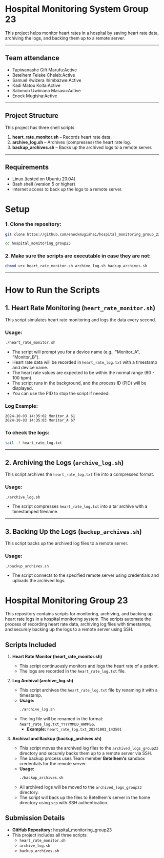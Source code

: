 # Hospital Monitoring System Group 23

This project helps monitor heart rates in a hospital by saving heart rate data, archiving the logs, and backing them up to a remote server.

---

## Team attendance

- Tapiwanashe Gift Marufu:Active
- Betelhem Feleke Cheleb:Active
- Samuel Kwizera Ihimbazwe:Active
- Kadi Matou Koita:Active
- Salomon Uwimana Masasu:Active
- Enock Mugisha:Active

---

## Project Structure

This project has three shell scripts:

1. **heart_rate_monitor.sh** – Records heart rate data.
2. **archive_log.sh** – Archives (compresses) the heart rate log.
3. **backup_archives.sh** – Backs up the archived logs to a remote server.

---

## Requirements

- Linux (tested on Ubuntu 20.04)
- Bash shell (version 5 or higher)
- Internet access to back up the logs to a remote server.
# Setup

### 1. Clone the repository:
```bash
git clone https://github.com/enockmugisha1/hospital_monitoring_group_23.git
```

```bash
cd hospital_monitoring_group23
```

### 2. Make sure the scripts are executable in case they are not:
```bash
chmod u+x heart_rate_monitor.sh archive_log.sh backup_archives.sh
```

---

# How to Run the Scripts

## 1. Heart Rate Monitoring (`heart_rate_monitor.sh`)

This script simulates heart rate monitoring and logs the data every second.

### Usage:
```bash
./heart_rate_monitor.sh
```

- The script will prompt you for a device name (e.g., "Monitor_A", "Monitor_B").
- Heart rate data will be recorded in `heart_rate_log.txt` with a timestamp and device name.
- The heart rate values are expected to be within the normal range (60 - 100 bpm).
- The script runs in the background, and the process ID (PID) will be displayed.
- You can use the PID to stop the script if needed.

### Log Example:
```
2024-10-03 14:35:02 Monitor_A 61
2024-10-03 14:35:03 Monitor_A 67
```

### To check the logs:
```bash
tail -f heart_rate_log.txt
```

---

## 2. Archiving the Logs (`archive_log.sh`)

This script archives the `heart_rate_log.txt` file into a compressed format.

### Usage:
```bash
./archive_log.sh
```

- The script compresses `heart_rate_log.txt` into a tar archive with a timestamped filename.
  
---

## 3. Backing Up the Logs (`backup_archives.sh`)

This script backs up the archived log files to a remote server.

### Usage:
```bash
./backup_archives.sh
```

- The script connects to the specified remote server using credentials and uploads the archived logs.
# Hospital Monitoring Group 23

This repository contains scripts for monitoring, archiving, and backing up heart rate logs in a hospital monitoring system. The scripts automate the process of recording heart rate data, archiving log files with timestamps, and securely backing up the logs to a remote server using SSH.

## Scripts Included

1. **Heart Rate Monitor (heart_rate_monitor.sh)**
   - This script continuously monitors and logs the heart rate of a patient.
   - The logs are recorded in the `heart_rate_log.txt` file.

2. **Log Archival (archive_log.sh)**
   - This script archives the `heart_rate_log.txt` file by renaming it with a timestamp.
   - **Usage:**
     ```bash
     ./archive_log.sh
     ```
   - The log file will be renamed in the format: `heart_rate_log.txt_YYYYMMDD_HHMMSS`.
     - **Example:** `heart_rate_log.txt_20241003_143501`

3. **Archival and Backup (backup_archives.sh)**
   - This script moves the archived log files to the `archived_logs_group23` directory and securely backs them up to a remote server via SSH.
   - The backup process uses Team member **Betelhem's** sandbox credentials for the remote server.
   - **Usage:**
     ```bash
     ./backup_archives.sh
     ```
   - All archived logs will be moved to the `archived_logs_group23` directory.
   - The script will back up the files to Betelhem's server in the home directory using `scp` with SSH authentication.

## Submission Details
- **GitHub Repository:** hospital_monitoring_group23
- This project includes all three scripts:
  - `heart_rate_monitor.sh`
  - `archive_log.sh`
  - `backup_archives.sh`


